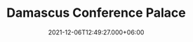 ---
title: Damascus Conference Palace
date: 2021-12-06T12:49:27.000+06:00
thumbnail: images/project_conferenceHall/thumb.jpg
service: Design, Modeling, Rendering
# Client: Damascus University
shortDescription: Lorem ipsum dolor sit amet, consetetur sadipscing elitr, sed diam
  nonumy eirmod tempor invidunt ut labore et dolore magna aliquyam erat, sed diam
  voluptua. At vero eos et accusam et justo duo dolores et ea rebum. Stet clita kasd
  gubergren, no sea takimata sanctus est Lorem ipsum dolor sit amet lorem ipsum dolor.
challenge: The challenges of designing a conference palace that reflects the culture of Damascus include balancing tradition with modernity, adhering to safety regulations, integrating VIP and regular visitor entrances, and designing ample parking.
solution: Solutions include conducting research and consultation, collaborating with engineers, creating a common design language, prioritizing parking, incorporating multi-level parking, designing for flexibility, and considering public transportation.
slideShowImages: [images/project1/1.jpg,images/project1/2.jpg,images/project1/3.jpg,images/project1/3.jpg,images/project1/3.jpg]
showChallenge: "true"
showSolution: "true"
showChallengeAndSolution: "true"
---